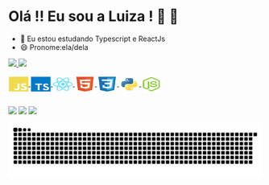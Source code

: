  <h1>Olá !! Eu sou a Luiza ! 💛 👋</h1>

- 🌱 Eu estou estudando Typescript e ReactJs
- 😄 Pronome:ela/dela

 <div>
  <a href="https://github.com/Luh09">
  <img height="180em" src="https://github-readme-stats.vercel.app/api?username=Luh09&show_icons=true&theme=gruvbox&include_all_commits=true&count_private=true"/>
  <img height="180em" src="https://github-readme-stats.vercel.app/api/top-langs/?username=Luh09&layout=compact&langs_count=7&theme=gruvbox"/>
</div>
  <div style="display: inline_block"><br>
  <img align="center" alt="Lu-Js" height="30" width="40" src="https://raw.githubusercontent.com/devicons/devicon/master/icons/javascript/javascript-plain.svg">
  <img align="center" alt="Lu-Ts" height="30" width="40" src="https://raw.githubusercontent.com/devicons/devicon/master/icons/typescript/typescript-plain.svg">
  <img align="center" alt="Lu-React" height="30" width="40" src="https://raw.githubusercontent.com/devicons/devicon/master/icons/react/react-original.svg">
  <img align="center" alt="Lu-HTML" height="30" width="40" src="https://raw.githubusercontent.com/devicons/devicon/master/icons/html5/html5-original.svg">
  <img align="center" alt="Lu-CSS" height="30" width="40" src="https://raw.githubusercontent.com/devicons/devicon/master/icons/css3/css3-original.svg">
  <img align="center" alt="Lu-Python" height="30" width="40" src="https://raw.githubusercontent.com/devicons/devicon/master/icons/python/python-original.svg">
  <img align="center" alt="Lu-NodeJs"height="30" width="40" src="https://raw.githubusercontent.com/devicons/devicon/master/icons/nodejs/nodejs-original.svg ">
</div>
  
  ##
  
  <div> 
  <a href = "mailto:contatoluhfonseca09@gmail.com"><img src="https://img.shields.io/badge/-Gmail-%23333?style=for-the-badge&logo=gmail&logoColor=white" target="_blank"></a>
  <a href=" https://www.linkedin.com/in/luíza-fonseca-3136a0202/" target="_blank"><img src="https://img.shields.io/badge/-LinkedIn-%230077B5?style=for-the-badge&logo=linkedin&logoColor=white" target="_blank"></a> 
  <img src="https://img.shields.io/badge/Telegram-2CA5E0?style=for-the-badge&logo=telegram&logoColor=white ">
    
  ![Snake animation](https://github.com/Luh09/Luh09/blob/output/github-contribution-grid-snake.svg)

</div>
  
  
